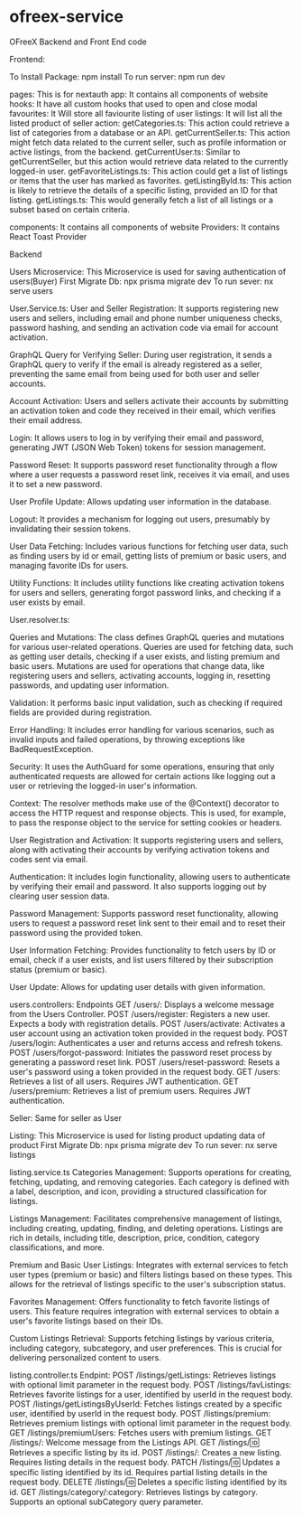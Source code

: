 # ofreex-service
OFreeX Backend and Front End code

Frontend:

To Install Package: npm install
To run server: npm run dev

pages: This is for nextauth
app: It contains all components of website
hooks: It have all custom hooks that used to open and close modal
favourites: It Will store all faviourite listing of user
listings: It will list all the listed product of seller
action:
getCategories.ts: This action could retrieve a list of categories from a database or an API.
getCurrentSeller.ts: This action might fetch data related to the current seller, such as profile information or active listings, from the backend.
getCurrentUser.ts: Similar to getCurrentSeller, but this action would retrieve data related to the currently logged-in user.
getFavoriteListings.ts: This action could get a list of listings or items that the user has marked as favorites.
getListingById.ts: This action is likely to retrieve the details of a specific listing, provided an ID for that listing.
getListings.ts: This would generally fetch a list of all listings or a subset based on certain criteria.

components: It contains all components of website
Providers: It contains React Toast Provider


Backend

Users Microservice:
This Microservice is used for saving authentication of users(Buyer)
First Migrate Db: npx prisma migrate dev
To run sever:  nx serve users

User.Service.ts:
User and Seller Registration: It supports registering new users and sellers, including email and phone number uniqueness checks, password hashing, and sending an activation code via email for account activation.

GraphQL Query for Verifying Seller: During user registration, it sends a GraphQL query to verify if the email is already registered as a seller, preventing the same email from being used for both user and seller accounts.

Account Activation: Users and sellers activate their accounts by submitting an activation token and code they received in their email, which verifies their email address.

Login: It allows users to log in by verifying their email and password, generating JWT (JSON Web Token) tokens for session management.

Password Reset: It supports password reset functionality through a flow where a user requests a password reset link, receives it via email, and uses it to set a new password.

User Profile Update: Allows updating user information in the database.

Logout: It provides a mechanism for logging out users, presumably by invalidating their session tokens.

User Data Fetching: Includes various functions for fetching user data, such as finding users by id or email, getting lists of premium or basic users, and managing favorite IDs for users.

Utility Functions: It includes utility functions like creating activation tokens for users and sellers, generating forgot password links, and checking if a user exists by email.

User.resolver.ts: 

Queries and Mutations: The class defines GraphQL queries and mutations for various user-related operations. Queries are used for fetching data, such as getting user details, checking if a user exists, and listing premium and basic users. Mutations are used for operations that change data, like registering users and sellers, activating accounts, logging in, resetting passwords, and updating user information.

Validation: It performs basic input validation, such as checking if required fields are provided during registration.

Error Handling: It includes error handling for various scenarios, such as invalid inputs and failed operations, by throwing exceptions like BadRequestException.

Security: It uses the AuthGuard for some operations, ensuring that only authenticated requests are allowed for certain actions like logging out a user or retrieving the logged-in user's information.

Context: The resolver methods make use of the @Context() decorator to access the HTTP request and response objects. This is used, for example, to pass the response object to the service for setting cookies or headers.

User Registration and Activation: It supports registering users and sellers, along with activating their accounts by verifying activation tokens and codes sent via email.

Authentication: It includes login functionality, allowing users to authenticate by verifying their email and password. It also supports logging out by clearing user session data.

Password Management: Supports password reset functionality, allowing users to request a password reset link sent to their email and to reset their password using the provided token.

User Information Fetching: Provides functionality to fetch users by ID or email, check if a user exists, and list users filtered by their subscription status (premium or basic).

User Update: Allows for updating user details with given information.


users.controllers:
Endpoints
GET /users/: Displays a welcome message from the Users Controller.
POST /users/register: Registers a new user. Expects a body with registration details.
POST /users/activate: Activates a user account using an activation token provided in the request body.
POST /users/login: Authenticates a user and returns access and refresh tokens.
POST /users/forgot-password: Initiates the password reset process by generating a password reset link.
POST /users/reset-password: Resets a user's password using a token provided in the request body.
GET /users: Retrieves a list of all users. Requires JWT authentication.
GET /users/premium: Retrieves a list of premium users. Requires JWT authentication.


Seller: 
Same for seller as User

Listing:
This Microservice is used for listing product updating data of product 
First Migrate Db: npx prisma migrate dev
To run sever:  nx serve listings


listing.service.ts
Categories Management: Supports operations for creating, fetching, updating, and removing categories. Each category is defined with a label, description, and icon, providing a structured classification for listings.

Listings Management: Facilitates comprehensive management of listings, including creating, updating, finding, and deleting operations. Listings are rich in details, including title, description, price, condition, category classifications, and more.

Premium and Basic User Listings: Integrates with external services to fetch user types (premium or basic) and filters listings based on these types. This allows for the retrieval of listings specific to the user's subscription status.

Favorites Management: Offers functionality to fetch favorite listings of users. This feature requires integration with external services to obtain a user's favorite listings based on their IDs.

Custom Listings Retrieval: Supports fetching listings by various criteria, including category, subcategory, and user preferences. This is crucial for delivering personalized content to users.

listing.controller.ts
Endpint: 
POST /listings/getListings: Retrieves listings with optional limit parameter in the request body.
POST /listings/favListings: Retrieves favorite listings for a user, identified by userId in the request body.
POST /listings/getListingsByUserId: Fetches listings created by a specific user, identified by userId in the request body.
POST /listings/premium: Retrieves premium listings with optional limit parameter in the request body.
GET /listings/premiumUsers: Fetches users with premium listings.
GET /listings/: Welcome message from the Listings API.
GET /listings/:id: Retrieves a specific listing by its id.
POST /listings/: Creates a new listing. Requires listing details in the request body.
PATCH /listings/:id: Updates a specific listing identified by its id. Requires partial listing details in the request body.
DELETE /listings/:id: Deletes a specific listing identified by its id.
GET /listings/category/:category: Retrieves listings by category. Supports an optional subCategory query parameter.